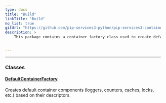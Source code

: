 ```yaml
---
type: docs
title: "Build"
linkTitle: "Build"
no_list: true
gitUrl: "https://github.com/pip-services3-python/pip-services3-container-python"
description: >
    This package contains a container factory class used to create default container components, such as loggers, counters, caches, locks and more.


---
```

---

<div class="module-body"> 

### Classes

#### [DefaultContainerFactory](default_container_factory)
Creates default container components (loggers, counters, caches, locks, etc.) based on their descriptors.

</div>
